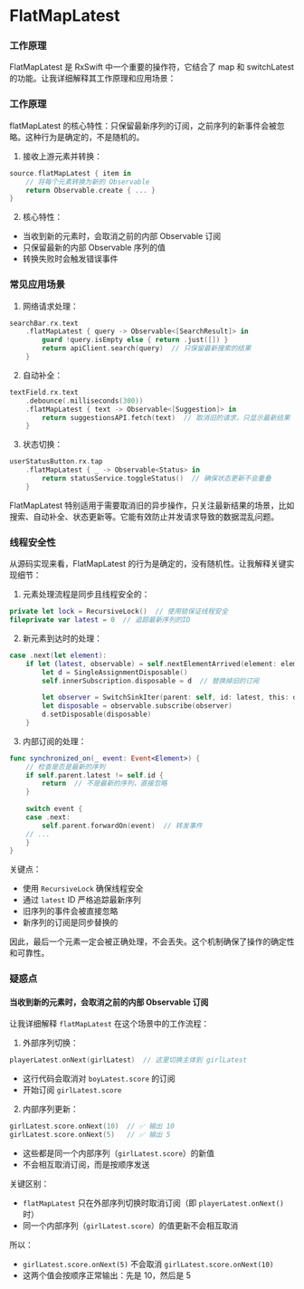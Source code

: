 #  FlatMapLatest

### 工作原理
FlatMapLatest 是 RxSwift 中一个重要的操作符，它结合了 map 和 switchLatest 的功能。让我详细解释其工作原理和应用场景：

### 工作原理
flatMapLatest 的核心特性：只保留最新序列的订阅，之前序列的新事件会被忽略。这种行为是确定的，不是随机的。

1. 接收上游元素并转换：
```swift
source.flatMapLatest { item in 
    // 将每个元素转换为新的 Observable
    return Observable.create { ... }
}
```

2. 核心特性：
- 当收到新的元素时，会取消之前的内部 Observable 订阅
- 只保留最新的内部 Observable 序列的值
- 转换失败时会触发错误事件

### 常见应用场景

1. 网络请求处理：
```swift
searchBar.rx.text
    .flatMapLatest { query -> Observable<[SearchResult]> in
        guard !query.isEmpty else { return .just([]) }
        return apiClient.search(query)  // 只保留最新搜索的结果
    }
```

2. 自动补全：
```swift
textField.rx.text
    .debounce(.milliseconds(300))
    .flatMapLatest { text -> Observable<[Suggestion]> in
        return suggestionsAPI.fetch(text)  // 取消旧的请求，只显示最新结果
    }
```

3. 状态切换：
```swift
userStatusButton.rx.tap
    .flatMapLatest { _ -> Observable<Status> in
        return statusService.toggleStatus()  // 确保状态更新不会重叠
    }
```

FlatMapLatest 特别适用于需要取消旧的异步操作，只关注最新结果的场景，比如搜索、自动补全、状态更新等。它能有效防止并发请求导致的数据混乱问题。

### 线程安全性
从源码实现来看，FlatMapLatest 的行为是确定的，没有随机性。让我解释关键实现细节：

1. 元素处理流程是同步且线程安全的：
```swift
private let lock = RecursiveLock()  // 使用锁保证线程安全
fileprivate var latest = 0  // 追踪最新序列的ID
```

2. 新元素到达时的处理：
```swift
case .next(let element):
    if let (latest, observable) = self.nextElementArrived(element: element) {
        let d = SingleAssignmentDisposable()
        self.innerSubscription.disposable = d  // 替换掉旧的订阅
        
        let observer = SwitchSinkIter(parent: self, id: latest, this: d)
        let disposable = observable.subscribe(observer)
        d.setDisposable(disposable)
    }
```

3. 内部订阅的处理：
```swift
func synchronized_on(_ event: Event<Element>) {
    // 检查是否是最新的序列
    if self.parent.latest != self.id {
        return  // 不是最新的序列，直接忽略
    }
   
    switch event {
    case .next:
        self.parent.forwardOn(event)  // 转发事件
    // ...
    }
}
```

关键点：
- 使用 `RecursiveLock` 确保线程安全
- 通过 `latest` ID 严格追踪最新序列
- 旧序列的事件会被直接忽略
- 新序列的订阅是同步替换的

因此，最后一个元素一定会被正确处理，不会丢失。这个机制确保了操作的确定性和可靠性。

### 疑惑点
#### 当收到新的元素时，会取消之前的内部 Observable 订阅

让我详细解释 `flatMapLatest` 在这个场景中的工作流程：

1. 外部序列切换：
```swift
playerLatest.onNext(girlLatest)  // 这里切换主体到 girlLatest
```
- 这行代码会取消对 `boyLatest.score` 的订阅
- 开始订阅 `girlLatest.score`

2. 内部序列更新：
```swift
girlLatest.score.onNext(10)  // ✅ 输出 10
girlLatest.score.onNext(5)   // ✅ 输出 5
```
- 这些都是同一个内部序列（`girlLatest.score`）的新值
- 不会相互取消订阅，而是按顺序发送

关键区别：
- `flatMapLatest` 只在外部序列切换时取消订阅（即 `playerLatest.onNext()` 时）
- 同一个内部序列（`girlLatest.score`）的值更新不会相互取消

所以：
- `girlLatest.score.onNext(5)` 不会取消 `girlLatest.score.onNext(10)`
- 这两个值会按顺序正常输出：先是 10，然后是 5
